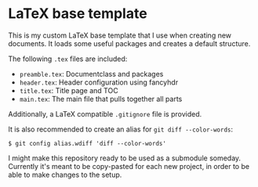 LaTeX base template
===================

This is my custom LaTeX base template that I use when creating new documents. It loads some useful
packages and creates a default structure.

The following `.tex` files are included:

 - `preamble.tex`: Documentclass and packages
 - `header.tex`: Header configuration using fancyhdr
 - `title.tex`: Title page and TOC
 - `main.tex`: The main file that pulls together all parts

Additionally, a LaTeX compatible `.gitignore` file is provided.

It is also recommended to create an alias for `git diff --color-words`:

    $ git config alias.wdiff 'diff --color-words'

I might make this repository ready to be used as a submodule someday. Currently it's meant to be
copy-pasted for each new project, in order to be able to make changes to the setup.
